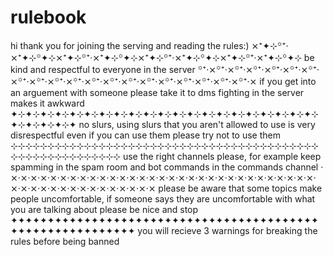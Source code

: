 # rulebook

hi thank you for joining the serving and reading the rules:)
⨯⁺✦⊹꙳⁺‧⨯⁺✦⊹꙳✦⊹⨯⁺✦⊹꙳⁺‧⨯⁺✦⊹꙳✦⊹⨯⁺✦⊹꙳⁺‧⨯⁺✦⊹꙳✦⊹⨯⁺✦⊹꙳⁺‧⨯⁺✦⊹꙳✦⊹
be kind and respectful to everyone in the server
꙳⁺‧⨯꙳⁺‧⨯꙳⁺‧⨯꙳⁺‧⨯꙳⁺‧⨯꙳⁺‧⨯꙳⁺‧⨯꙳⁺‧⨯꙳⁺‧⨯꙳⁺‧⨯꙳⁺‧⨯꙳⁺‧⨯꙳⁺‧⨯꙳⁺‧⨯꙳⁺‧⨯꙳⁺‧⨯꙳⁺‧⨯꙳⁺‧⨯꙳⁺‧⨯꙳⁺‧⨯
if you get into an arguement with someone please take it to dms fighting in the server makes it awkward
✦⊹✦⊹✦⊹✦⊹✦⊹✦⊹✦⊹✦⊹✦⊹✦⊹✦⊹✦⊹✦⊹✦⊹✦⊹✦⊹✦⊹✦⊹✦⊹✦⊹✦⊹✦⊹✦⊹✦⊹✦⊹✦
no slurs, using slurs that you aren't allowed to use is very disrespectful even if you can use them please try not to use them
⊹⊹⊹⊹⊹⊹⊹⊹⊹⊹⊹⊹⊹⊹⊹⊹⊹⊹⊹⊹⊹⊹⊹⊹⊹⊹⊹⊹⊹⊹⊹⊹⊹⊹⊹⊹⊹⊹⊹⊹⊹⊹⊹⊹⊹⊹⊹⊹⊹⊹⊹⊹⊹⊹⊹⊹⊹
use the right channels please, for example keep spamming in the spam room and bot commands in the commands channel
‧⨯‧⨯‧⨯‧⨯‧⨯‧⨯‧⨯‧⨯‧⨯‧⨯‧⨯‧⨯‧⨯‧⨯‧⨯‧⨯‧⨯‧⨯‧⨯‧⨯‧⨯‧⨯‧⨯‧⨯‧⨯‧⨯‧⨯‧⨯‧⨯‧⨯‧⨯‧⨯‧⨯‧⨯‧⨯‧⨯‧⨯‧⨯‧⨯‧⨯‧⨯‧⨯‧⨯‧⨯‧⨯‧⨯
please be aware that some topics make people uncomfortable, if someone says they are uncomfortable with what you are talking about please be nice and stop
✦✦✦✦✦✦✦✦✦✦✦✦✦✦✦✦✦✦✦✦✦✦✦✦✦✦✦✦✦✦✦✦✦✦✦✦✦✦✦✦✦✦✦✦✦✦✦✦✦✦✦✦✦✦✦✦✦✦✦
you will recieve 3 warnings for breaking the rules before being banned
